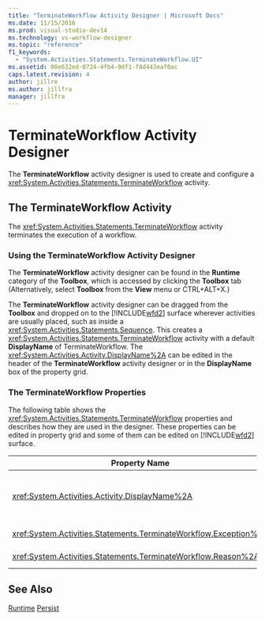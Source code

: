 ```yaml
---
title: "TerminateWorkflow Activity Designer | Microsoft Docs"
ms.date: 11/15/2016
ms.prod: visual-studio-dev14
ms.technology: vs-workflow-designer
ms.topic: "reference"
f1_keywords:
  - "System.Activities.Statements.TerminateWorkflow.UI"
ms.assetid: 08e632ed-0724-4fb4-9df1-f8d443eaf0ac
caps.latest.revision: 4
author: jillre
ms.author: jillfra
manager: jillfra
---
```

# TerminateWorkflow Activity Designer
The **TerminateWorkflow** activity designer is used to create and configure a <xref:System.Activities.Statements.TerminateWorkflow> activity.

## The TerminateWorkflow Activity
 The <xref:System.Activities.Statements.TerminateWorkflow> activity terminates the execution of a workflow.

### Using the TerminateWorkflow Activity Designer
 The **TerminateWorkflow** activity designer can be found in the **Runtime** category of the **Toolbox**, which is accessed by clicking the **Toolbox** tab (Alternatively, select **Toolbox** from the **View** menu or CTRL+ALT+X.)

 The **TerminateWorkflow** activity designer can be dragged from the **Toolbox** and dropped on to the [!INCLUDE[wfd2](../includes/wfd2-md.md)] surface wherever activities are usually placed, such as inside a <xref:System.Activities.Statements.Sequence>. This creates a <xref:System.Activities.Statements.TerminateWorkflow> activity with a default **DisplayName** of TerminateWorkflow. The <xref:System.Activities.Activity.DisplayName%2A> can be edited in the header of the **TerminateWorkflow** activity designer or in the **DisplayName** box of the property grid.

### The TerminateWorkflow Properties
 The following table shows the <xref:System.Activities.Statements.TerminateWorkflow> properties and describes how they are used in the designer. These properties can be edited in property grid and some of them can be edited on [!INCLUDE[wfd2](../includes/wfd2-md.md)] surface.

|Property Name|Required|Usage|
|-------------------|--------------|-----------|
|<xref:System.Activities.Activity.DisplayName%2A>|False|The friendly name of the <xref:System.Activities.Statements.TerminateWorkflow> activity. The default is TerminateWorkflow. Although the display name is not strictly required, it is a best practice to use a display name.|
|<xref:System.Activities.Statements.TerminateWorkflow.Exception%2A>|False|The exception to throw when the workflow is terminated. Set this property in the property grid.|
|<xref:System.Activities.Statements.TerminateWorkflow.Reason%2A>|False|The reason that explains why the workflow was terminated. Set this property in the property grid.|

## See Also
 [Runtime](../workflow-designer/runtime-activity-designers.md)
 [Persist](../workflow-designer/persist-activity-designer.md)
